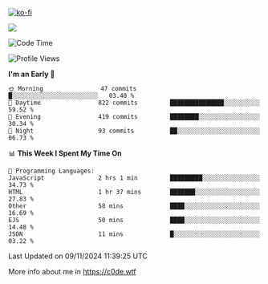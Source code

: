 [![ko-fi](https://ko-fi.com/img/githubbutton_sm.svg)](https://ko-fi.com/Z8Z4Y2LKX)

<a href="https://wakatime.com"><img src="https://wakatime.com/share/@c0dezin/b7f18a7c-ab3a-40b8-8bc7-b1b7bf71f1d6.svg" /></a>

<!--START_SECTION:waka-->
![Code Time](http://img.shields.io/badge/Code%20Time-142%20hrs%207%20mins-blue)

![Profile Views](http://img.shields.io/badge/Profile%20Views-0-blue)

**I'm an Early 🐤** 

```text
🌞 Morning                47 commits          █░░░░░░░░░░░░░░░░░░░░░░░░   03.40 % 
🌆 Daytime                822 commits         ███████████████░░░░░░░░░░   59.52 % 
🌃 Evening                419 commits         ████████░░░░░░░░░░░░░░░░░   30.34 % 
🌙 Night                  93 commits          ██░░░░░░░░░░░░░░░░░░░░░░░   06.73 % 
```


📊 **This Week I Spent My Time On** 

```text
💬 Programming Languages: 
JavaScript               2 hrs 1 min         █████████░░░░░░░░░░░░░░░░   34.73 % 
HTML                     1 hr 37 mins        ███████░░░░░░░░░░░░░░░░░░   27.83 % 
Other                    58 mins             ████░░░░░░░░░░░░░░░░░░░░░   16.69 % 
EJS                      50 mins             ████░░░░░░░░░░░░░░░░░░░░░   14.48 % 
JSON                     11 mins             █░░░░░░░░░░░░░░░░░░░░░░░░   03.22 % 
```


 Last Updated on 09/11/2024 11:39:25 UTC
<!--END_SECTION:waka-->

More info about me in https://c0de.wtf
